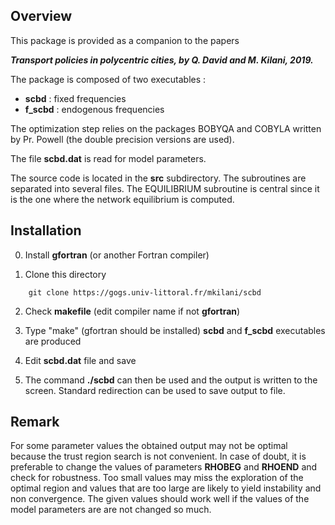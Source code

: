 ## Overview

This package is provided as a companion to the papers

___Transport policies in polycentric cities, by
  Q. David and M. Kilani, 2019.___

The package is composed of two executables :

- **scbd**    : fixed frequencies
- **f_scbd**  : endogenous frequencies

The optimization step relies on the packages BOBYQA
and COBYLA written by Pr. Powell (the double precision 
versions are used).

The file **scbd.dat** is read for model parameters.

The source code is located in the **src** subdirectory.
The subroutines are separated into several files.
The EQUILIBRIUM subroutine is central since it is the 
one where the network equilibrium is computed.


## Installation 

0. Install **gfortran** (or another Fortran compiler)  

1. Clone this directory 
```
    git clone https://gogs.univ-littoral.fr/mkilani/scbd
```

2. Check **makefile** (edit compiler name if not **gfortran**)

2. Type "make" (gfortran should be installed)
   **scbd** and **f_scbd** executables are produced

4. Edit **scbd.dat** file and save

5. The command **./scbd** can then be used and
   the output is written to the screen.
   Standard redirection can be used to save output
   to file.


## Remark

For some parameter values the obtained output may not 
be optimal because the trust region search is 
not convenient. In case of doubt, it is preferable to
change the values of parameters **RHOBEG** and **RHOEND**
and check for robustness. Too small values may miss the
exploration of the optimal region and values that are 
too large are likely to yield instability and non 
convergence. The given values should work well 
if the values of the model parameters are are not 
changed so much.



